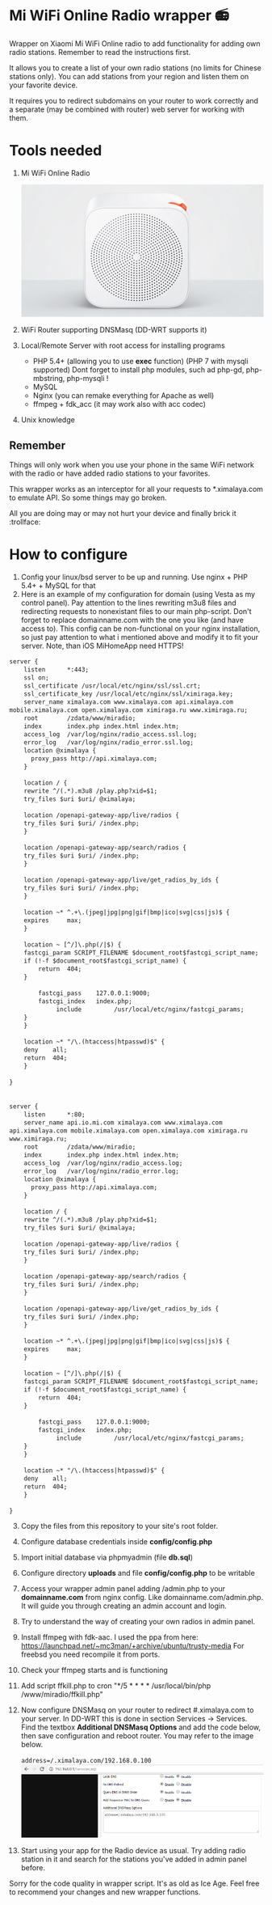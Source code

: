 # Mi WiFi Online Radio wrapper :radio:
Wrapper on Xiaomi Mi WiFi Online radio to add functionality for adding own radio stations. Remember to read the instructions first.

It allows you to create a list of your own radio stations (no limits for Chinese stations only). You can add stations from your region and listen them on your favorite device.

It requires you to redirect subdomains on your router to work correctly and a separate (may be combined with router) web server for working with them.

# Tools needed
1. Mi WiFi Online Radio

    ![Mi WiFi Online Radio](/images/xiaomi.jpg)

2. WiFi Router supporting DNSMasq (DD-WRT supports it)
3. Local/Remote Server with root access for installing programs
    - PHP 5.4+ (allowing you to use **exec** function) (PHP 7 with mysqli supported)
    Dont forget to install php modules, such ad php-gd, php-mbstring, php-mysqli !
    - MySQL
    - Nginx (you can remake everything for Apache as well)
    - ffmpeg + fdk_acc (it may work also with acc codec)
4. Unix knowledge

## Remember
Things will only work when you use your phone in the same WiFi network with the radio or have added radio stations to your 
favorites.

This wrapper works as an interceptor for all your requests to *.ximalaya.com to emulate API. So some things may go broken.

All you are doing may or may not hurt your device and finally brick it :trollface:


# How to configure

1. Config your linux/bsd server to be up and running. Use nginx + PHP 5.4+ + MySQL for that
2. Here is an example of my configuration for domain (using Vesta as my control panel). Pay attention to the lines rewriting m3u8 files and redirecting requests to nonexistant files to our main php-script. Don't forget to replace domainname.com with the one you like (and have access to). This config can be non-functional on your nginx installation, so just pay attention to what i mentioned above and modify it to fit your server.
Note, than iOS MiHomeApp need HTTPS!

```
server {
    listen      *:443;
    ssl on;
    ssl_certificate /usr/local/etc/nginx/ssl/ssl.crt;
    ssl_certificate_key /usr/local/etc/nginx/ssl/ximiraga.key;
    server_name ximalaya.com www.ximalaya.com api.ximalaya.com mobile.ximalaya.com open.ximalaya.com ximiraga.ru www.ximiraga.ru;
    root        /zdata/www/miradio;
    index       index.php index.html index.htm;
    access_log  /var/log/nginx/radio_access.ssl.log;
    error_log   /var/log/nginx/radio_error.ssl.log;
    location @ximalaya {
      proxy_pass http://api.ximalaya.com;
    }

    location / {
    rewrite ^/(.*).m3u8 /play.php?xid=$1; 
    try_files $uri $uri/ @ximalaya;
    
    location /openapi-gateway-app/live/radios {
    try_files $uri $uri/ /index.php;
    }
    
    location /openapi-gateway-app/search/radios {
    try_files $uri $uri/ /index.php;
    }

    location /openapi-gateway-app/live/get_radios_by_ids {
    try_files $uri $uri/ /index.php;
    }

    location ~* ^.+\.(jpeg|jpg|png|gif|bmp|ico|svg|css|js)$ {
    expires     max;
    }

    location ~ [^/]\.php(/|$) {
    fastcgi_param SCRIPT_FILENAME $document_root$fastcgi_script_name;
    if (!-f $document_root$fastcgi_script_name) {
        return  404;
    }

        fastcgi_pass    127.0.0.1:9000;
        fastcgi_index   index.php;
             include         /usr/local/etc/nginx/fastcgi_params;
    }
    }

    location ~* "/\.(htaccess|htpasswd)$" {
    deny    all;
    return  404;
    }

}


server {
    listen      *:80;
    server_name api.io.mi.com ximalaya.com www.ximalaya.com api.ximalaya.com mobile.ximalaya.com open.ximalaya.com ximiraga.ru www.ximiraga.ru;
    root        /zdata/www/miradio;
    index       index.php index.html index.htm;
    access_log  /var/log/nginx/radio_access.log;
    error_log   /var/log/nginx/radio_error.log;
    location @ximalaya {
      proxy_pass http://api.ximalaya.com;
    }

    location / {
    rewrite ^/(.*).m3u8 /play.php?xid=$1; 
    try_files $uri $uri/ @ximalaya;
    
    location /openapi-gateway-app/live/radios {
    try_files $uri $uri/ /index.php;
    }
    
    location /openapi-gateway-app/search/radios {
    try_files $uri $uri/ /index.php;
    }

    location /openapi-gateway-app/live/get_radios_by_ids {
    try_files $uri $uri/ /index.php;
    }

    location ~* ^.+\.(jpeg|jpg|png|gif|bmp|ico|svg|css|js)$ {
    expires     max;
    }

    location ~ [^/]\.php(/|$) {
    fastcgi_param SCRIPT_FILENAME $document_root$fastcgi_script_name;
    if (!-f $document_root$fastcgi_script_name) {
        return  404;
    }

        fastcgi_pass    127.0.0.1:9000;
        fastcgi_index   index.php;
             include         /usr/local/etc/nginx/fastcgi_params;
    }
    }

    location ~* "/\.(htaccess|htpasswd)$" {
    deny    all;
    return  404;
    }

}

```

3. Copy the files from this repository to your site's root folder.
4. Configure database credentials inside **config/config.php**
5. Import initial database via phpmyadmin (file **db.sql**)
6. Configure directory **uploads** and file **config/config.php** to be writable
7. Access your wrapper admin panel adding /admin.php to your **domainname.com** from nginx config. Like domainname.com/admin.php. It will guide you through creating an admin account and login.
8. Try to understand the way of creating your own radios in admin panel.
9. Install ffmpeg with fdk-aac. I used the ppa from here: https://launchpad.net/~mc3man/+archive/ubuntu/trusty-media For freebsd you need recompile it from ports.
10. Check your ffmpeg starts and is functioning
11. Add script ffkill.php to cron "*/5 * * * * /usr/local/bin/php /www/miradio/ffkill.php"
12. Now configure DNSMasq on your router to redirect #.ximalaya.com to your server. In DD-WRT this is done in section Services -> Services. Find the textbox **Additional DNSMasq Options** and add the code below, then save configuration and reboot router. You may refer to the image below.

    `address=/.ximalaya.com/192.168.0.100`
    ![DD-WRT DNSMasq](/images/ddwrt.png)
13. Start using your app for the Radio device as usual. Try adding radio station in it and search for the stations you've added in admin panel before.

Sorry for the code quality in wrapper script. It's as old as Ice Age. Feel free to recommend your changes and new wrapper functions.
